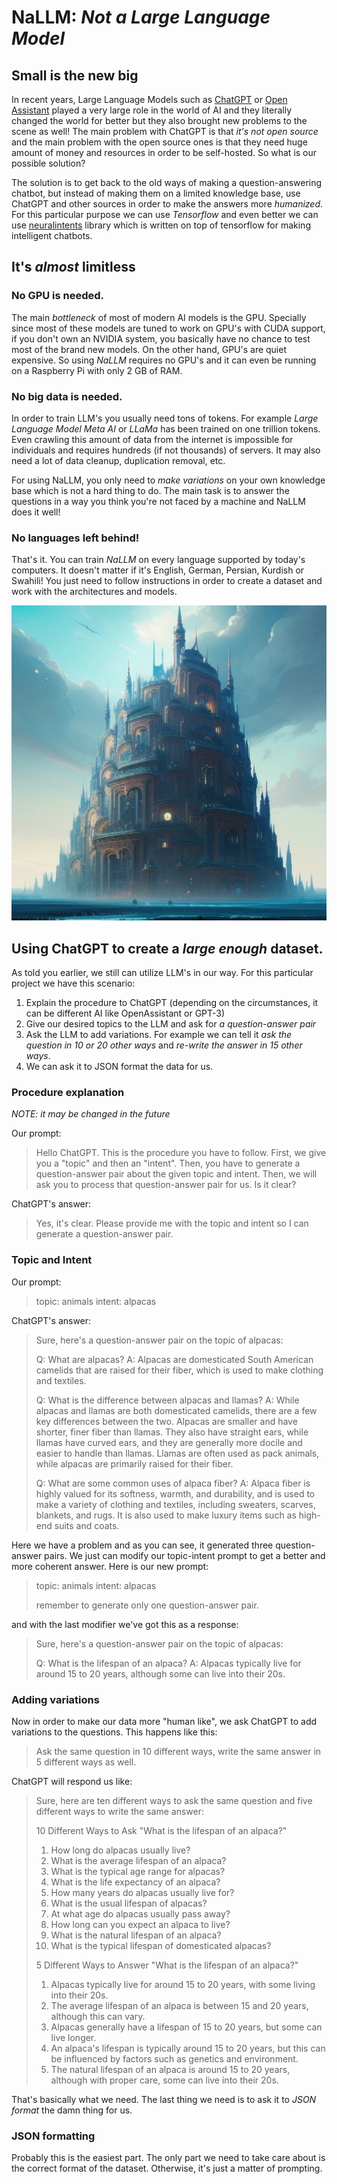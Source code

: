 # NaLLM: _Not a Large Language Model_

## Small is the new big

In recent years, Large Language Models such as [ChatGPT](https://chat.openai.com) or [Open Assistant](https://open-assistant.io) played a very large role in the world of AI and they literally changed the world for better but they also brought new problems to the scene as well! The main problem with ChatGPT is that _it's not open source_ and the main problem with the open source ones is that they need huge amount of money and resources in order to be self-hosted. So what is our possible solution?

The solution is to get back to the old ways of making a question-answering chatbot, but instead of making them on a limited knowledge base, use ChatGPT and other sources in order to make the answers more _humanized_. For this particular purpose we can use _Tensorflow_ and even better we can use [neuralintents](https://github.com/neuralnine/neuralintents) library which is written on top of tensorflow for making intelligent chatbots.

## It's _almost_ limitless

### No GPU is needed.

The main _bottleneck_ of most of modern AI models is the GPU. Specially since most of these models are tuned to work on GPU's with CUDA support, if you don't own an NVIDIA system, you basically have no chance to test most of the brand new models. On the other hand, GPU's are quiet expensive. So using _NaLLM_ requires no GPU's and it can even be running on a Raspberry Pi with only 2 GB of RAM.

### No big data is needed.

In order to train LLM's you usually need tons of tokens. For example _Large Language Model Meta AI_ or _LLaMa_ has been trained on one trillion tokens. Even crawling this amount of data from the internet is impossible for individuals and requires hundreds (if not thousands) of servers. It may also need a lot of data cleanup, duplication removal, etc. 

For using NaLLM, you only need to _make variations_ on your own knowledge base which is not a hard thing to do. The main task is to answer the questions in a way you think you're not faced by a machine and NaLLM does it well!

### No languages left behind!

That's it. You can train _NaLLM_ on every language supported by today's computers. It doesn't matter if it's English, German, Persian, Kurdish or Swahili! You just need to follow instructions in order to create a dataset and work with the architectures and models.

![NLLB](./nallm.png)

## Using ChatGPT to create a _large enough_ dataset.

As told you earlier, we still can utilize LLM's in our way. For this particular project we have this scenario:

1. Explain the procedure to ChatGPT (depending on the circumstances, it can be different AI like OpenAssistant or GPT-3)
2. Give our desired topics to the LLM and ask for _a question-answer pair_
3. Ask the LLM to add variations. For example we can tell it _ask the question in 10 or 20 other ways_ and _re-write the answer in 15 other ways_. 
4. We can ask it to JSON format the data for us.

### Procedure explanation

_NOTE: it may be changed in the future_

Our prompt: 

> Hello ChatGPT. 
> This is the procedure you have to follow. 
> First, we give you a "topic" and then an "intent". Then, you have to generate a question-answer pair about the given topic and intent. Then, we will ask you to process that question-answer pair for us. Is it clear?

ChatGPT's answer: 

> Yes, it's clear. Please provide me with the topic and intent so I can generate a question-answer pair.

### Topic and Intent

Our prompt:

> topic: animals 
> intent: alpacas

ChatGPT's answer:

> Sure, here's a question-answer pair on the topic of alpacas:
>
> Q: What are alpacas?
> A: Alpacas are domesticated South American camelids that are raised for their fiber, which is used to make clothing and textiles.
> 
> Q: What is the difference between alpacas and llamas?
> A: While alpacas and llamas are both domesticated camelids, there are a few key differences between the two. Alpacas are smaller and have shorter, finer fiber than llamas. They also have straight ears, while llamas have curved ears, and they are generally more docile and easier to handle than llamas. Llamas are often used as pack animals, while alpacas are primarily raised for their fiber.
> 
> Q: What are some common uses of alpaca fiber?
> A: Alpaca fiber is highly valued for its softness, warmth, and durability, and is used to make a variety of clothing and textiles, including sweaters, scarves, blankets, and rugs. It is also used to make luxury items such as high-end suits and coats.

Here we have a problem and as you can see, it generated three question-answer pairs. We just can modify our topic-intent prompt to get a better and more coherent answer. Here is our new prompt:

> topic: animals
> intent: alpacas 
> 
> remember to generate only one question-answer pair.

and with the last modifier we've got this as a response:

> Sure, here's a question-answer pair on the topic of alpacas:
> 
> Q: What is the lifespan of an alpaca?
> A: Alpacas typically live for around 15 to 20 years, although some can live into their 20s.

### Adding variations

Now in order to make our data more "human like", we ask ChatGPT to add variations to the questions. This happens like this:

> Ask the same question in 10 different ways, write the same answer in 5 different ways as well.

ChatGPT will respond us like: 

> Sure, here are ten different ways to ask the same question and five different ways to write the same answer:
>  
> 10 Different Ways to Ask "What is the lifespan of an alpaca?"
> 
> 1. How long do alpacas usually live?
> 2. What is the average lifespan of an alpaca?
> 3. What is the typical age range for alpacas?
> 4. What is the life expectancy of an alpaca?
> 5. How many years do alpacas usually live for?
> 6. What is the usual lifespan of alpacas?
> 7. At what age do alpacas usually pass away?
> 8. How long can you expect an alpaca to live?
> 9. What is the natural lifespan of an alpaca?
> 10. What is the typical lifespan of domesticated alpacas?
>
> 5 Different Ways to Answer "What is the lifespan of an alpaca?"
> 
> 1. Alpacas typically live for around 15 to 20 years, with some living into their 20s.
> 2. The average lifespan of an alpaca is between 15 and 20 years, although this can vary.
> 3. Alpacas generally have a lifespan of 15 to 20 years, but some can live longer.
> 4. An alpaca's lifespan is typically around 15 to 20 years, but this can be influenced by factors such as genetics and environment.
> 5. The natural lifespan of an alpaca is around 15 to 20 years, although with proper care, some can live into their 20s.

That's basically what we need. The last thing we need is to ask it to _JSON format_ the damn thing for us.

### JSON formatting

Probably this is the easiest part. The only part we need to take care about is the correct format of the dataset. Otherwise, it's just a matter of prompting.